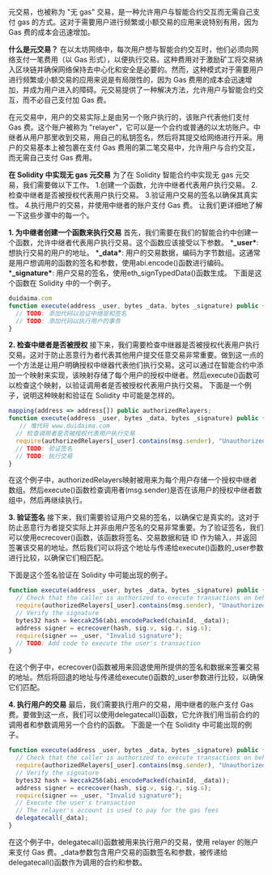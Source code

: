 元交易，也被称为 "无 gas" 交易，是一种允许用户与智能合约交互而无需自己支付 gas 的方式。这对于需要用户进行频繁或小额交易的应用来说特别有用，因为 Gas 费的成本会迅速增加。

**什么是元交易？**
在以太坊网络中，每次用户想与智能合约交互时，他们必须向网络支付一笔费用（以 Gas 形式），以便执行交易。这种费用对于激励矿工将交易纳入区块链并确保网络保持去中心化和安全是必要的。然而，这种模式对于需要用户进行频繁或小额交易的应用来说是有局限性的，因为 Gas 费用的成本会迅速增加，并成为用户进入的障碍。元交易提供了一种解决方法，允许用户与智能合约交互，而不必自己支付加 Gas 费。

在元交易中，用户的交易实际上是由另一个账户执行的，该账户代表他们支付 Gas 费。这个账户被称为 "relayer"，它可以是一个合约或普通的以太坊账户。中继者从用户那里收到交易，用自己的私钥签名，然后将其提交给网络进行开采。用户的交易基本上被包裹在支付 Gas 费用的第二笔交易中，允许用户与合约交互，而无需自己支付 Gas 费用。

**在 Solidity 中实现无 gas 元交易**
为了在 Solidity 智能合约中实现无 gas 元交易，我们需要做以下工作。
1.创建一个函数，允许中继者代表用户执行交易。
2.检查中继者是否被授权代表用户执行交易。
3.验证用户交易的签名以确保其真实性。
4.执行用户的交易，并使用中继者的账户支付 Gas 费。
让我们更详细地了解一下这些步骤中的每一个。

**1. 为中继者创建一个函数来执行交易**
首先，我们需要在我们的智能合约中创建一个函数，允许中继者代表用户执行交易。这个函数应该接受以下参数。
***_user\***: 想执行交易的用户的地址。
***_data\***: 用户的交易数据，编码为字节数组。这通常是用户想调用的函数的签名和参数，使用abi.encode()函数进行编码。
***_signature\***: 用户交易的签名，使用eth_signTypedData()函数生成。
下面是这个函数在 Solidity 中的一个例子。

```js
duidaima.com
function execute(address _user, bytes _data, bytes _signature) public {
  // TODO: 添加代码以验证中继层和签名
  // TODO: 添加代码以执行用户的事务
}
```

**2. 检查中继者是否被授权**
接下来，我们需要检查中继器是否被授权代表用户执行交易。这对于防止恶意行为者代表其他用户提交任意交易非常重要。做到这一点的一个方法是让用户明确授权中继器代表他们执行交易。这可以通过在智能合约中添加一个映射来实现，该映射存储了每个用户的授权中继者。然后execute()函数可以检查这个映射，以验证调用者是否被授权代表用户执行交易。
下面是一个例子，说明这种映射和验证在 Solidity 中可能是怎样的。

```js
mapping(address => address[]) public authorizedRelayers;
function execute(address _user, bytes _data, bytes _signature) public {
   // 堆代码 www.duidaima.com
  // 检查调用者是否被授权代表用户执行交易
  require(authorizedRelayers[_user].contains(msg.sender), "Unauthorized relayer");
  // TODO: 验证签名
  // TODO: 执行交易
}
```

在这个例子中，authorizedRelayers映射被用来为每个用户存储一个授权中继者数组。然后execute()函数检查调用者(msg.sender)是否在该用户的授权中继者数组中，然后再继续执行。

**3. 验证签名**
接下来，我们需要验证用户交易的签名，以确保它是真实的。这对于防止恶意行为者提交实际上并非由用户签名的交易非常重要。为了验证签名，我们可以使用ecrecover()函数，该函数将签名、交易数据和链 ID 作为输入，并返回签署该交易的地址。然后我们可以将这个地址与传递给execute()函数的_user参数进行比较，以确保它们相匹配。

下面是这个签名验证在 Solidity 中可能出现的例子。

```js
function execute(address _user, bytes _data, bytes _signature) public {
  // Check that the caller is authorized to execute transactions on behalf of the user
  require(authorizedRelayers[_user].contains(msg.sender), "Unauthorized relayer");
  // Verify the signature
  bytes32 hash = keccak256(abi.encodePacked(chainId, _data));
  address signer = ecrecover(hash, sig.v, sig.r, sig.s);
  require(signer == _user, "Invalid signature");
  // TODO: Add code to execute the user's transaction
}
```

在这个例子中，ecrecover()函数被用来回退使用所提供的签名和数据来签署交易的地址。然后将回退的地址与传递给execute()函数的_user参数进行比较，以确保它们匹配。

**4. 执行用户的交易**
最后，我们需要执行用户的交易，用中继者的账户支付 Gas 费。要做到这一点，我们可以使用delegatecall()函数，它允许我们用当前合约的调用者和参数调用另一个合约的函数。
下面是一个在 Solidity 中可能出现的例子。

```js
function execute(address _user, bytes _data, bytes _signature) public {
  // Check that the caller is authorized to execute transactions on behalf of the user
  require(authorizedRelayers[_user].contains(msg.sender), "Unauthorized relayer");
  // Verify the signature
  bytes32 hash = keccak256(abi.encodePacked(chainId, _data));
  address signer = ecrecover(hash, sig.v, sig.r, sig.s);
  require(signer == _user, "Invalid signature");
  // Execute the user's transaction
  // The relayer's account is used to pay for the gas fees
  delegatecall(_data);
}
```

在这个例子中，delegatecall()函数被用来执行用户的交易，使用 relayer 的账户来支付 Gas 费。_data参数包含用户交易的函数签名和参数，被传递给delegatecall()函数作为调用的合约和参数。

